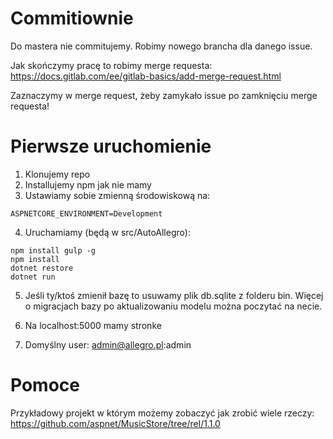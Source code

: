 # Commitiownie

Do mastera nie commitujemy. Robimy nowego brancha dla danego issue. 

Jak skończymy pracę to robimy merge requesta:
https://docs.gitlab.com/ee/gitlab-basics/add-merge-request.html

Zaznaczymy w merge request, żeby zamykało issue po zamknięciu merge requesta!

# Pierwsze uruchomienie

1. Klonujemy repo
3. Installujemy npm jak nie mamy
3. Ustawiamy sobie zmienną środowiskową na:
```
ASPNETCORE_ENVIRONMENT=Development
```

4. Uruchamiamy (będą w src/AutoAllegro):
```
npm install gulp -g
npm install
dotnet restore
dotnet run
```
5. Jeśli ty/ktoś zmienił bazę to usuwamy plik db.sqlite z folderu bin.
Więcej o migracjach bazy po aktualizowaniu modelu można poczytać na necie.

6. Na localhost:5000 mamy stronke
7. Domyślny user: admin@allegro.pl:admin

# Pomoce
Przykładowy projekt w którym możemy zobaczyć jak zrobić wiele rzeczy:
https://github.com/aspnet/MusicStore/tree/rel/1.1.0